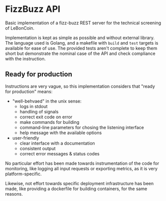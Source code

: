 # FizzBuzz API

Basic implementation of a fizz-buzz REST server for the technical screening of
LeBonCoin.

Implementation is kept as simple as possible and without external library. The
language used is Golang, and a makefile with `build` and `test` targets is
available for ease of use. The provided tests aren't complete to keep them
short but demonstrate the nominal case of the API and check compliance with the
instruction.

## Ready for production

Instructions are very vague, so this implementation considers that "ready for
production" means:
- "well-behvaed" in the unix sense:
	- logs in stdout
	- handling of signals
	- correct exit code on error
	- make commands for building
	- command-line parameters for chosing the listening interface
	- help message with the available options
- user-friendly
	- clear interface with a documentation
	- consistent output
	- correct error messages & status codes

No particular effort has been made towards instrumentation of the code for
monitoring, like logging all input requests or exporting metrics, as it is very
platform-specific.

Likewise, not effort towards specific deployment infrastructure has been made,
like providing a dockerfile for building containers, for the same reasons.
